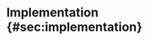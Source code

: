 # Implementation {#sec:implementation}

<!-- Die dritte benannte Komponente ist die Datenbank. Obwohl sie sehr eng mit dem API-Server verstrickt ist (er ist der einzige der direkt mit ihr kommuniziert), bleibt sie, für Skalierungszwecke, strukturell von ihm getrennt. Als System wird hier *Amazon RDMS for PostgreSQL* gesetzt. PostgreSQL bietet, seit Version 9.4 (aktuell ist 9.5), mächtige Funktionen zur Verwendung von JSON Dokumenten (*JSONB* genannt für *JSON Blob*^[citation needed]) in einer relationellen Datenbankstruktur. Hierdurch wird die bisher zu treffende Entscheidung ob eine SQL oder NoSQL Datenbank verwendet werden soll erleichtert und eine unkomplizierte Kombination der beiden ermöglicht. Amazon ist der Anbieter der Wahl, da er Preisleistungstechnich im Bereich der managed Postgres-Datenbanken ungeschlagen ist. -->
